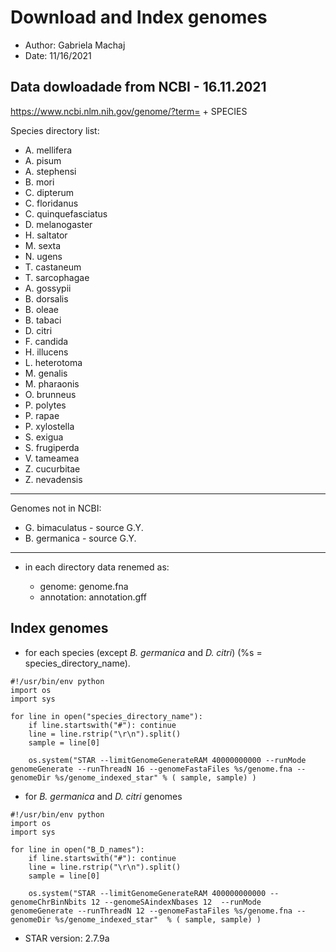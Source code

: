 
# Download and Index genomes

- Author: Gabriela Machaj
- Date:  11/16/2021

## Data dowloadade from NCBI - 16.11.2021

https://www.ncbi.nlm.nih.gov/genome/?term= + SPECIES

Species directory list:

- A. mellifera 
- A. pisum
- A. stephensi
- B. mori
- C. dipterum
 - C. floridanus
 - C. quinquefasciatus
 - D. melanogaster
 - H. saltator
 - M. sexta
 - N. ugens
 - T. castaneum
 - T. sarcophagae
 - A. gossypii
 - B. dorsalis
 - B. oleae
 - B. tabaci
 - D. citri
 - F. candida
 - H. illucens
 - L. heterotoma
 - M. genalis
 - M. pharaonis
 - O. brunneus
 - P. polytes
 - P. rapae
 - P. xylostella
 - S. exigua
 - S. frugiperda
 - V. tameamea
 - Z. cucurbitae
 - Z. nevadensis
_____________________________________

Genomes not in NCBI:

 - G. bimaculatus   - source G.Y.
 - B. germanica   - source G.Y.

_________________________________

- in each directory data renemed as:

  - genome: genome.fna
  - annotation: annotation.gff

## Index genomes

- for each species (except *B. germanica* and *D. citri*) (%s = species_directory_name). 

```
#!/usr/bin/env python
import os
import sys

for line in open("species_directory_name"):
    if line.startswith("#"): continue
    line = line.rstrip("\r\n").split()
    sample = line[0]

    os.system("STAR --limitGenomeGenerateRAM 40000000000 --runMode genomeGenerate --runThreadN 16 --genomeFastaFiles %s/genome.fna --genomeDir %s/genome_indexed_star" % ( sample, sample) )
```
- for *B. germanica* and *D. citri* genomes

```
#!/usr/bin/env python
import os
import sys

for line in open("B_D_names"):
    if line.startswith("#"): continue
    line = line.rstrip("\r\n").split()
    sample = line[0]

    os.system("STAR --limitGenomeGenerateRAM 400000000000 --genomeChrBinNbits 12 --genomeSAindexNbases 12  --runMode genomeGenerate --runThreadN 12 --genomeFastaFiles %s/genome.fna --genomeDir %s/genome_indexed_star"  % ( sample, sample) )
```

- STAR version: 2.7.9a

